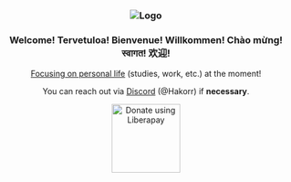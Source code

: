 
<h3 align="center"><img alt="Logo" src="https://github.com/user-attachments/assets/a14bf791-9852-4fd6-af11-2a3cdf7cb687"></h3>

<h3 align="center">Welcome! Tervetuloa! Bienvenue! Willkommen! Chào mừng! स्वागत! 欢迎!</h3>

<p align="center"><a href="https://www.youtube.com/watch?v=L3wKzyIN1yk">Focusing on personal life</a> (studies, work, etc.) at the moment!</p>

<p align="center">You can reach out via <a href="https://discord.com/users/849388304860446801">Discord</a> (@Hakorr) if <b>necessary</b>.</p>
<p align="center"><a href="https://liberapay.com/Haka/donate"><img alt="Donate using Liberapay" src="https://liberapay.com/assets/widgets/donate.svg" width="120"></a></p>
